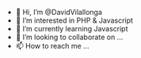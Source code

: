 - 👋 Hi, I’m @DavidVilallonga
- 👀 I’m interested in PHP & Javascript
- 🌱 I’m currently learning Javascript
- 💞️ I’m looking to collaborate on ...
- 📫 How to reach me ...

<!---
DavidVilallonga/DavidVilallonga is a ✨ special ✨ repository because its `README.md` (this file) appears on your GitHub profile.
You can click the Preview link to take a look at your changes.
--->
